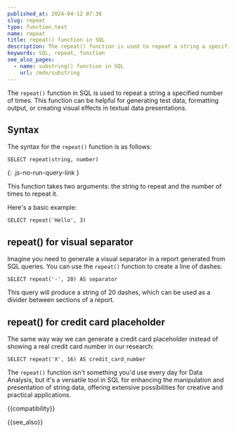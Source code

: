 ```yaml
---
published_at: 2024-04-12 07:30
slug: repeat
type: function.text
name: repeat
title: repeat() function in SQL
description: The repeat() function is used to repeat a string a specified number of times.
keywords: SQL, repeat, function
see_also_pages:
  - name: substring() function in SQL
    url: /mdn/substring
---
```


The `repeat()` function in SQL is used to repeat a string a specified number of times. This function can be helpful for generating test data, formatting output, or creating visual effects in textual data presentations.

## Syntax

The syntax for the `repeat()` function is as follows:

~~~pgsql
SELECT repeat(string, number)
~~~
{: .js-no-run-query-link }

This function takes two arguments: the string to repeat and the number of times to repeat it.

Here's a basic example:

~~~pgsql
SELECT repeat('Hello', 3)
~~~

## repeat() for visual separator

Imagine you need to generate a visual separator in a report generated from SQL queries. You can use the `repeat()` function to create a line of dashes:

~~~pgsql
SELECT repeat('-', 20) AS separator
~~~

This query will produce a string of 20 dashes, which can be used as a divider between sections of a report.

## repeat() for credit card placeholder

The same way way we can generate a credit card placeholder instead of showing a real credit card number in our research:

~~~pgsql
SELECT repeat('X', 16) AS credit_card_number
~~~

The `repeat()` function isn't something you'd use every day for Data Analysis, but it's a versatile tool in SQL for enhancing the manipulation and presentation of string data, offering extensive possibilities for creative and practical applications.

{{compatibility}}

{{see_also}}
